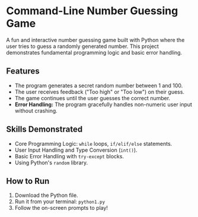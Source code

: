 # Command-Line Number Guessing Game

A fun and interactive number guessing game built with Python where the user tries to guess a randomly generated number. This project demonstrates fundamental programming logic and basic error handling.

## Features

- The program generates a secret random number between 1 and 100.
- The user receives feedback ("Too high" or "Too low") on their guess.
- The game continues until the user guesses the correct number.
- **Error Handling:** The program gracefully handles non-numeric user input without crashing.

## Skills Demonstrated

- Core Programming Logic: `while` loops, `if/elif/else` statements.
- User Input Handling and Type Conversion (`int()`).
- Basic Error Handling with `try-except` blocks.
- Using Python's `random` library.

## How to Run

1.  Download the Python file.
2.  Run it from your terminal: `python1.py`
3.  Follow the on-screen prompts to play!

